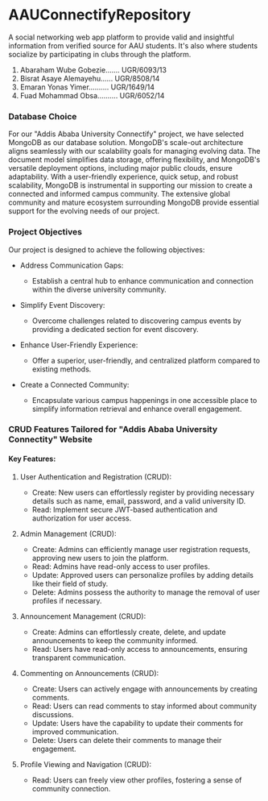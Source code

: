 # AAUConnectifyRepository
A social networking web app platform to provide valid and insightful information from verified source for AAU students. It's also where students socialize by participating in clubs through the platform.

1. Abaraham Wube Gobezie.......  UGR/6093/13
2. Bisrat Asaye Alemayehu......  UGR/8508/14
4. Emaran Yonas Yimer..........  UGR/1649/14
5. Fuad Mohammad Obsa..........  UGR/6052/14


### Database Choice

For our "Addis Ababa University Connectify" project, we have selected MongoDB as our database solution. MongoDB's scale-out architecture aligns seamlessly with our scalability goals for managing evolving data. The document model simplifies data storage, offering flexibility, and MongoDB's versatile deployment options, including major public clouds, ensure adaptability. With a user-friendly experience, quick setup, and robust scalability, MongoDB is instrumental in supporting our mission to create a connected and informed campus community. The extensive global community and mature ecosystem surrounding MongoDB provide essential support for the evolving needs of our project.

### Project Objectives

Our project is designed to achieve the following objectives:

- Address Communication Gaps:
  - Establish a central hub to enhance communication and connection within the diverse university community.

- Simplify Event Discovery:
  - Overcome challenges related to discovering campus events by providing a dedicated section for event discovery.

- Enhance User-Friendly Experience:
  - Offer a superior, user-friendly, and centralized platform compared to existing methods.

- Create a Connected Community:
  - Encapsulate various campus happenings in one accessible place to simplify information retrieval and enhance overall engagement.

### CRUD Features Tailored for "Addis Ababa University Connectity" Website

#### Key Features:

1. User Authentication and Registration (CRUD):
   - Create: New users can effortlessly register by providing necessary details such as name, email, password, and a valid university ID.
   - Read: Implement secure JWT-based authentication and authorization for user access.

2. Admin Management (CRUD):
   - Create: Admins can efficiently manage user registration requests, approving new users to join the platform.
   - Read: Admins have read-only access to user profiles.
   - Update: Approved users can personalize profiles by adding details like their field of study.
   - Delete: Admins possess the authority to manage the removal of user profiles if necessary.

3. Announcement Management (CRUD):
   - Create: Admins can effortlessly create, delete, and update announcements to keep the community informed.
   - Read: Users have read-only access to announcements, ensuring transparent communication.

4. Commenting on Announcements (CRUD):
   - Create: Users can actively engage with announcements by creating comments.
   - Read: Users can read comments to stay informed about community discussions.
   - Update: Users have the capability to update their comments for improved communication.
   - Delete: Users can delete their comments to manage their engagement.

5. Profile Viewing and Navigation (CRUD):
   - Read: Users can freely view other profiles, fostering a sense of community connection.


